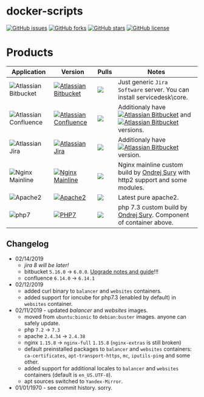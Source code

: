 # docker-scripts

[![GitHub issues](https://img.shields.io/github/issues/EpicMorg/docker-scripts.svg?style=popout-square)](https://github.com/EpicMorg/docker-scripts/issues) [![GitHub forks](https://img.shields.io/github/forks/EpicMorg/docker-scripts.svg?style=popout-square)](https://github.com/EpicMorg/docker-scripts/network) [![GitHub stars](https://img.shields.io/github/stars/EpicMorg/docker-scripts.svg?style=popout-square)](https://github.com/EpicMorg/docker-scripts/stargazers) [![GitHub license](https://img.shields.io/github/license/EpicMorg/docker-scripts.svg?style=popout-square)](https://github.com/EpicMorg/docker-scripts/blob/master/LICENSE)

# Products
 
| Application  | Version | Pulls | Notes
| ------ | ------ | ------ | ------
| ![Atlassian Bitbucket](https://img.shields.io/badge/Atlassian-Bitbucket-brightgreen.svg?style=popout-square)  | [![Atlassian Bitbucket](https://img.shields.io/badge/5.16.1-ff69b4.svg?style=popout-square)](https://github.com/EpicMorg/docker-scripts/tree/master/bitbucket/latest) |   [![](https://img.shields.io/docker/pulls/epicmorg/bitbucket.svg?style=popout-square)](https://hub.docker.com/r/epicmorg/bitbucket/) | Just generic `Jira Software` server. You can install servicedesk\core.
| ![Atlassian Confluence](https://img.shields.io/badge/Atlassian-Confluence-brightgreen.svg?style=popout-square) | [![Atlassian Confluence](https://img.shields.io/badge/6.14.1-ff69b4.svg?style=popout-square)](https://github.com/EpicMorg/docker-scripts/tree/master/confluence/latest) |   [![](https://img.shields.io/docker/pulls/epicmorg/confluence.svg?style=popout-square)](https://hub.docker.com/r/epicmorg/confluence/) | Additionaly have [![Atlassian Bitbucket](https://img.shields.io/badge/5.6.4-ff69b4.svg?style=popout-square)](https://github.com/EpicMorg/docker-scripts/tree/master/confluence/5.6.4) and  [![Atlassian Bitbucket](https://img.shields.io/badge/5.10.8-ff69b4.svg?style=popout-square)](https://github.com/EpicMorg/docker-scripts/tree/master/confluence/5.10.4) versions.
|  ![Atlassian Jira](https://img.shields.io/badge/Atlassian-Jira-brightgreen.svg?style=popout-square) | [![Atlassian Jira](https://img.shields.io/badge/7.13.1-ff69b4.svg?style=popout-square)](https://github.com/EpicMorg/docker-scripts/tree/master/jira/latest) |  [![](https://img.shields.io/docker/pulls/epicmorg/jira.svg?style=popout-square)](https://hub.docker.com/r/epicmorg/jira/) |  Additionaly have [![Atlassian Bitbucket](https://img.shields.io/badge/7.10.0-ff69b4.svg?style=popout-square)](https://github.com/EpicMorg/docker-scripts/tree/master/jira/7.10.0)  version. 
| ![Nginx Mainline](https://img.shields.io/badge/Nginx%20Mainline-brightgreen.svg?style=popout-square) | [![Nginx Mainline](https://img.shields.io/badge/1.15.8-ff69b4.svg?style=popout-square)](https://github.com/EpicMorg/docker-scripts/tree/master/balancer) |  [![](https://img.shields.io/docker/pulls/epicmorg/balancer.svg?style=popout-square)](https://hub.docker.com/r/epicmorg/balancer/) | Nginx mainline custom build by [Ondrej Sury](https://launchpad.net/~ondrej) with http2 support and some modules.
| ![Apache2](https://img.shields.io/badge/Apache2-brightgreen.svg?style=popout-square) | [![Apache2](https://img.shields.io/badge/2.4.38-ff69b4.svg?style=popout-square)](https://github.com/EpicMorg/docker-scripts/tree/master/websites) |  [![](https://img.shields.io/docker/pulls/epicmorg/websites.svg?style=popout-square)](https://hub.docker.com/r/epicmorg/websites/ ) | Latest pure apache2.
| ![php7](https://img.shields.io/badge/php7-brightgreen.svg?style=popout-square)  | [![PHP7](https://img.shields.io/badge/7.3-ff69b4.svg?style=popout-square)](https://github.com/EpicMorg/docker-scripts/tree/master/websites) |  [![](https://img.shields.io/docker/pulls/epicmorg/websites.svg?style=popout-square)](https://hub.docker.com/r/epicmorg/websites/ ) |  php 7.3 custom build by [Ondrej Sury](https://launchpad.net/~ondrej). Component of container above.
 
## Changelog
* 02/14/2019
    * *jira 8 will be later!*
    * bitbucket `5.16.0` -> `6.0.0`. [Upgrade notes and guide](https://confluence.atlassian.com/bitbucketserver/bitbucket-server-upgrade-guide-776640551.html)!!!
    * confluence `6.14.0` -> `6.14.1`
* 02/12/2019
    * added curl binary to `balancer` and `websites` containers.
    * added support for ioncube for php7.3 (enabled by default) in `websites` container.
* 02/11/2019 - updated *balancer* and *websites* images. 
    * moved from `ubuntu:bionic` to `debian:buster` images. anyone can safely update.
    * php `7.2` -> `7.3`
    * apache `2.4.34` -> `2.4.38`
    * nginx `1.15.8` -> `nginx-full` `1.15.8` (`nginx-extras` is still broken)
    * default preinstalled packages to `balancer` and `websites` containers: `ca-certificates`, `apt-transport-https`, `mc`, `iputils-ping` and some other.
    * added support for additional locales to `balancer` and `websites` containers (default is `en_US.UTF-8`).
    * apt sources switched to `Yandex-Mirror`.
* 01/01/1970 - see commit history. sorry.
